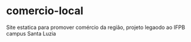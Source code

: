 # comercio-local
Site estatica para promover comércio da região, projeto legaodo ao IFPB campus Santa Luzia
